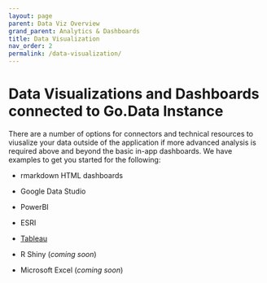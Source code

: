 ```yaml
---
layout: page
parent: Data Viz Overview 
grand_parent: Analytics & Dashboards
title: Data Visualization 
nav_order: 2
permalink: /data-visualization/
---
```


# Data Visualizations and Dashboards connected to Go.Data Instance
There are a number of options for connectors and technical resources to viusalize your data outside of the application if more advanced analysis is required above and beyond the basic in-app dashboards. We have examples to get you started for the following:

- rmarkdown HTML dashboards 

- Google Data Studio 

- PowerBI

- ESRI

- [Tableau](https://github.com/WorldHealthOrganization/godata/tree/master/analytics/country_use_cases/godata-universityoftexas)

- R Shiny (_coming soon_)

- Microsoft Excel (_coming soon_)
